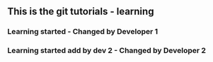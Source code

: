 ## This is the git tutorials - learning
### Learning started - Changed by Developer 1
### Learning started add by dev 2 - Changed by Developer 2